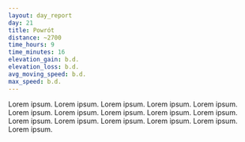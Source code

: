 ```yaml
---
layout: day_report
day: 21
title: Powrót
distance: ~2700
time_hours: 9
time_minutes: 16
elevation_gain: b.d.
elevation_loss: b.d.
avg_moving_speed: b.d.
max_speed: b.d.
---
```


Lorem ipsum. Lorem ipsum. Lorem ipsum. Lorem ipsum. Lorem ipsum. Lorem ipsum. Lorem ipsum. Lorem ipsum.
Lorem ipsum. Lorem ipsum. Lorem ipsum. Lorem ipsum. Lorem ipsum. Lorem ipsum. Lorem ipsum. Lorem ipsum.
